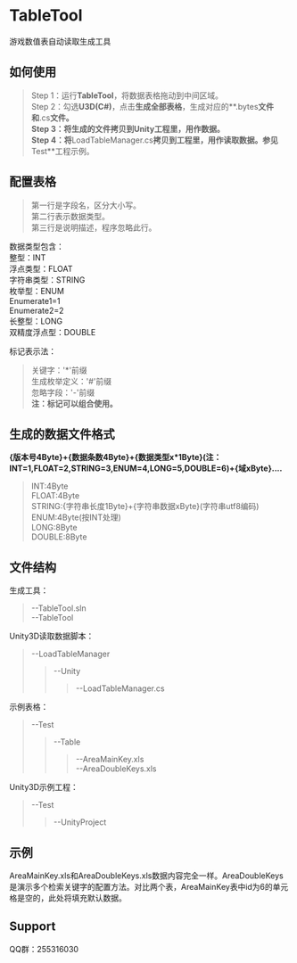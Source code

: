 # TableTool
游戏数值表自动读取生成工具

## 如何使用
>Step 1：运行**TableTool**，将数据表格拖动到中间区域。  
>Step 2：勾选**U3D(C#)**，点击**生成全部表格**，生成对应的**.bytes**文件和**.cs**文件。  
>Step 3：将生成的文件拷贝到Unity工程里，用作数据。  
>Step 4：将**LoadTableManager.cs**拷贝到工程里，用作读取数据。参见**Test**工程示例。  

## 配置表格
>第一行是字段名，区分大小写。  
>第二行表示数据类型。  
>第三行是说明描述，程序忽略此行。  

数据类型包含：  
整型：INT  
浮点类型：FLOAT  
字符串类型：STRING  
枚举型：ENUM  
Enumerate1=1  
Enumerate2=2  
长整型：LONG  
双精度浮点型：DOUBLE  

标记表示法：  
>关键字：'\*'前缀  
>生成枚举定义：'\#'前缀  
>忽略字段：'\-'前缀  
**注：标记可以组合使用。**

## 生成的数据文件格式
**{版本号4Byte}+{数据条数4Byte}+{数据类型x\*1Byte}(注：INT=1,FLOAT=2,STRING=3,ENUM=4,LONG=5,DOUBLE=6)+{域xByte}....**
>INT:4Byte  
>FLOAT:4Byte  
>STRING:{字符串长度1Byte}+{字符串数据xByte}(字符串utf8编码)  
>ENUM:4Byte(按INT处理)  
>LONG:8Byte  
>DOUBLE:8Byte  

## 文件结构
生成工具：  
>--TableTool.sln  
>--TableTool  

Unity3D读取数据脚本：  
>--LoadTableManager  
>>--Unity  
>>>--LoadTableManager.cs  

示例表格：  
>--Test  
>>--Table  
>>>--AreaMainKey.xls  
>>>--AreaDoubleKeys.xls  

Unity3D示例工程：  
>--Test  
>>--UnityProject  

## 示例
AreaMainKey.xls和AreaDoubleKeys.xls数据内容完全一样。AreaDoubleKeys是演示多个检索关键字的配置方法。对比两个表，AreaMainKey表中id为6的单元格是空的，此处将填充默认数据。

## Support
QQ群：255316030